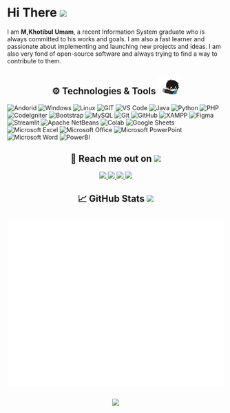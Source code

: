 <!-- <img src="https://github.com/mam-06/mam-06/blob/main/images/newbg(1).png" height="300" /> -->
# Hi There <img src="https://i.imgur.com/GNz3qCl.gif" width="30px">
I am **M,Khotibul Umam**, a recent Information System graduate who is always committed to his works and goals. I am also a fast learner and passionate about implementing and launching new projects and ideas. I am also very fond of open-source software and always trying to find a way to contribute to them. 
<h2 align="center">
  ⚙️ Technologies & Tools <img src="https://github.com/mam-06/mam-06/blob/main/images/laptop.gif" width="50">
</h2>

![Andorid](https://img.shields.io/badge/Android-3DDC84?style=for-the-badge&logo=android&logoColor=white")
![Windows](https://img.shields.io/badge/Windows-0078D6.svg?style=for-the-badge&logo=windows&logoColor=black&color=0078D6)
![Linux](https://img.shields.io/badge/linux-%FCC624.svg?style=for-the-badge&logo=linux&logoColor=black&color=FCC624)
![GIT](https://img.shields.io/badge/git-%3776AB.svg?style=for-the-badge&logo=git&logoColor=white&color=F05032)
![VS Code](https://img.shields.io/badge/VS%20Code-007ACC.svg?style=for-the-badge&logo=visual%20studio%20code&logoColor=white&color=007ACC)
![Java](https://img.shields.io/badge/Java-E34A86?style=for-the-badge&logo=java)
![Python](https://img.shields.io/badge/Python-00599C?style=for-the-badge&logo=python)
![PHP](https://img.shields.io/badge/PHP-E34F26?style=for-the-badge&logo=php)
![CodeIgniter](https://img.shields.io/badge/CodeIgniter-1572B6?style=for-the-badge&logo=codeigniter)
![Bootstrap](https://img.shields.io/badge/Bootstrap-563D7C?style=for-the-badge&logo=bootstrap)
![MySQL](https://img.shields.io/badge/MySQL-black?style=for-the-badge&logo=mysql)
![Git](https://img.shields.io/badge/Git-black?style=for-the-badge&logo=git)
![GitHub](https://img.shields.io/badge/GitHub-black?style=for-the-badge&logo=github)
![XAMPP](https://img.shields.io/badge/XAMPP-FA7343?style=for-the-badge&logo=XAMPP)
![Figma](https://img.shields.io/badge/Figma-F24E1E?style=for-the-badge&logo=figma)
![Streamlit](https://img.shields.io/badge/Streamlit-FF4F96?style=for-the-badge&logo=streamlit)
![Apache NetBeans](https://img.shields.io/badge/Apache%20NetBeans-1B6AC6?style=for-the-badge&logo=apache%20netbeans%20IDE&logoColor=white)
![Colab](https://img.shields.io/badge/Colab-F9AB00?style=for-the-badge&logo=googlecolab&color=525252)
![Google Sheets](https://img.shields.io/badge/Google%20Sheets-34A853?style=for-the-badge&logo=google-sheets&logoColor=white)
![Microsoft Excel](https://img.shields.io/badge/Microsoft_Excel-217346?style=for-the-badge&logo=microsoft-excel&logoColor=white)
![Microsoft Office](https://img.shields.io/badge/Microsoft_Office-D83B01?style=for-the-badge&logo=microsoft-office&logoColor=white)
![Microsoft PowerPoint](https://img.shields.io/badge/Microsoft_PowerPoint-B7472A?style=for-the-badge&logo=microsoft-powerpoint&logoColor=white)
![Microsoft Word](https://img.shields.io/badge/Microsoft_Word-2B579A?style=for-the-badge&logo=microsoft-word&logoColor=white)
![PowerBI](https://img.shields.io/badge/PowerBI-F2C811?style=for-the-badge&logo=powerbi&logoColor=black)

<h2 align="center">📇 Reach me out on <img src="https://media.tenor.com/B1tV14bHvNMAAAAi/anime.gif" width="50"></h2>
<p align="center">
<a href="https://www.instagram.com/khtblmam__">
<img src="https://img.shields.io/badge/-MAM-purple?style=flat-square&logo=instagram&logoColor=white&link=https://www.instagram.com/mam.06_/">
<a href="mailto: khotib.bul@gmail.com">
 <img src="https://img.shields.io/badge/-khotib.bul-c14438?style=flat-square&logo=Gmail&logoColor=white&link=mailto:khotib.bul@gmail.com"/>
</a>
<a href="https://www.linkedin.com/in/mamskie/">
 <img src="https://img.shields.io/badge/-mam06-blue?style=flat-square&logo=Linkedin&logoColor=white&link=https://www.linkedin.com/in/mam06/"/>
</a>
 <a href="https://twitter.com/MAM06_">
 <img src="https://img.shields.io/badge/-mam06_-blue?style=flat-square&logo=twitter&logoColor=white&link=https://twitter.com/MAM06_"/>
</a>
</p>

<h2 align="center"> &#x1f4c8; GitHub Stats <img src="https://media.tenor.com/Zh-kW5K_X0kAAAAi/neko-anime.gif" width="50"> <h2>

<p align="left">
<img alt="Metric Stats" src="https://github.com/mamskie/mamskie/blob/main/github-metrics.svg" />
</p>
<p align="center">
<img src='https://readme-typing-svg.herokuapp.com?color=%2336BCF7&lines=Fresh+Graduate+Information+System'>
</p>
<!--
<p align=left>
  <img  src = "https://github-readme-stats.vercel.app/api?username=mam-06&show_icons=true&theme=tokyonight">
  <img  src="https://github-readme-streak-stats.herokuapp.com/?user=mam-06&show_icons=true&locale=en&layout=compact&theme=radical&line_height=0" />
</p> 

